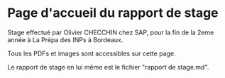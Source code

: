 # Page d'accueil du rapport de stage

Stage effectué par Olivier CHECCHIN chez SAP, pour la fin de la 2eme année à La Prépa des INPs à Bordeaux.

Tous les PDFs et images sont accessibles sur cette page.

Le rapport de stage en lui même est le fichier "rapport de stage.md".
